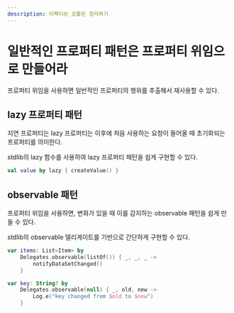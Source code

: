 ```yaml
---
description: 이펙티브 코틀린 정리하기
---
```


# 일반적인 프로퍼티 패턴은 프로퍼티 위임으로 만들어라

프로퍼티 위임을 사용하면 일반적인 프로퍼티의 행위를 추출해서 재사용할 수 있다.

## lazy 프로퍼티 패턴

지연 프로퍼티는 lazy 프로퍼티는 이후에 처음 사용하는 요청이 들어올 때 초기화되는 프로퍼티를 의미한다.

stdlib의 lazy 함수를 사용하여 lazy 프로퍼티 패턴을 쉽게 구현할 수 있다.

```kotlin
val value by lazy { createValue() }
```

## observable 패턴

프로퍼티 위임을 사용하면, 변화가 있을 때 이를 감지하는 observable 패턴을 쉽게 만들 수 있다.

stdlib의 observable 델리게이트를 기반으로 간단하게 구현할 수 있다.

```kotlin
var items: List<Item> by
    Delegates.observable(listOf()) { _, _, _ -> 
        notifyDataSetChanged()
    }

var key: String? by
    Delegates.observable(null) { _, old, new ->
        Log.e("key changed from $old to $new")
    }
```

